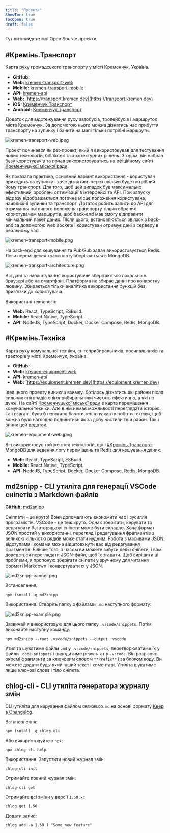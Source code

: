 ```yaml
---
title: "Проекти"
ShowToc: true
TocOpen: true
draft: false
---
```


Тут ви знайдете мої Open Source проекти.

## \#Кремінь.Транспорт

Карта руху громадського транспорту у місті Кременчук, Україна.

- **GitHub:**
 - **Web:** [kremen-transport-web](https://github.com/husky-dev/kremen-transport-web)
 - **Mobile:** [kremen-transport-mobile](https://github.com/husky-dev/kremen-transport-mobile)
 - **API:** [kremen-api](https://github.com/husky-dev/kremen-api)
- **Web:** [https://transport.kremen.dev](https://transport.kremen.dev)
- **iOS:** [Кременчук Транспорт](https://apps.apple.com/ua/app/kremenchuk-public-transport/id1600469756)
- **Android:** [Кременчук Транспорт](https://play.google.com/store/apps/details?id=com.krementransport)

Додаток для відстежування руху автобусів, тролейбусів і маршруток міста Кременчук. За допомогою нього можна дізнатись час прибуття транспорту на зупинку і бачити на мапі тільки потрібні маршрути.

![kremen-transport-web.jpeg](assets/kremen-transport-web-1148.jpg)

Проект починався як pet-проект, який я використовував для тестування нових технологій, бібліотек та архітектурних рішень. Згодом, він набрав базу користувачів та почав використовуватись на офіційному сайті [Кременчуцької міської ради](https://kremen.gov.ua/).

Як показала практика, основний варіант використання - користувач приходить на зупинку і хоче дізнатись через скільки буде потрібний йому транспорт. Для того, щоб цей випадок був максимально ефективний, зроблені оптимізації в інтерфейсі та API. При запуску відразу відображається поточне місце положення користувача, найближчі зупинки та транспорт. Дотаток робить запити до API для отримання поточного положеня транспорту тільки обраних користувачем маршрутів, щоб back-end мав змогу відправити мінімальний пакет даних. Після цього, встановлюється зв’язок з back-end за допомогою web sockets і користувач отримує дані з серверу в реальному часі.

![kremen-transport-mobile.png](assets/kremen-transport-mobile-0e80.png)

На back-end для кешування та Pub/Sub задач використовується Redis. Логи переміщення транспорту зберігаються в MongoDB.

![kremen-transport-architecture.png](assets/kremen-transport-architecture-94b9.png)

Всі дані та налаштування користувачів зберігаються локально в браузері або на смартфоні. Платформа не збирає данні про конкретну людину. Збирається тільки аналітика використання функцій без прив’язки до користувача.

Використані технології:

- **Web:** React, TypeScript, ESBuild.
- **Mobile:** React Native, TypeScript.
- **API:** NodeJS, TypeScript, Docker, Docker Compose, Redis, MongoDB.

## \#Кремінь.Техніка

Карта руху комунальної техніки, снігоприбиральників, посипальників та тракторів у місті Кременчук, Україна.

- **GitHub:**
 - **Web:** [kremen-equipment-web](https://github.com/husky-dev/kremen-equipment-web)
 - **API:** [kremen-api](https://github.com/husky-dev/kremen-api)
- **Web:** [https://equipment.kremen.dev](https://equipment.kremen.dev)

Ідея цього проекту виникла взимку. Хотілось дізнатись які райони після сильних снігопадів снігоприбиральники чистять ефективно, а які не дуже. На сайті [Кременчуцької міської ради](https://kremen.gov.ua/) є карта переміщення комунальної техніки. Але в ній немає можливості переглядати історію. Та і взагалі, було б непогано бачити теплову карту роботи техніки, щоб можна було наглядно подивитись як за добу чистили твій район. Так і виник цей додаток.

![kremen-equipment-web.jpeg](assets/kremen-equipment-web-23f4.jpg)

Він використовує той же стек технологій, що і [\#Кремінь.Транспорт](#%D0%BA%D1%80%D0%B5%D0%BC%D1%96%D0%BD%D1%8C%D1%82%D1%80%D0%B0%D0%BD%D1%81%D0%BF%D0%BE%D1%80%D1%82): MongoDB для ведення логу переміщень та Redis для кешування даних.

- **Web:** React, TypeScript, ESBuild.
- **Mobile:** React Native, TypeScript.
- **API:** NodeJS, TypeScript, Docker, Docker Compose, Redis, MongoDB.

## md2snipp - CLI утиліта для генерації VSCode сніпетів з Markdown файлів

**GitHub:** [md2snipp](https://github.com/husky-dev/md2snipp)

Сніппети - це круто! Вони допомагають економити час і зусилля програмістів. VSCode - це теж круто. Однак зберігати, керувати та редагувати багаторядкові сніпети може бути складно. Хоча формат JSON простий у використанні, перегляд і редагування фрагментів з великою кількістю рядків може стати нудним. Робота з масивами JSON, відступами і комами може відштовхнути вас від редагування фрагментів. Більше того, з часом ви можете забути деякі сніпети, і вам доведеться переглядати JSON-файл, щоб їх згадати. Щоб вирішити ці проблеми, я пропоную зберігати сніпети у зручному для читання форматі Markdown і конвертувати їх у JSON.

![md2snipp-banner.png](assets/md2snipp-banner-a671.png)

Встановлення:

```other
npm isntall -g md2snipp
```

Використання. Створіть папку з файлами `.md` наступного формату:

![md2snipp-example.png](assets/md2snipp-example-cb14.png)

Зазвичай я використовую для цього папку `.vscode/snippets`. Потім виконайте наступну команду:

```other
npx md2snipp --root .vscode/snippets --output .vscode
```

Утиліта шукатиме файли `.md` у `.vscode/snippets`, перетворюватиме їх у файли `.code-snippets` і виводитиме результат у `.vscode`. Він розрізняє окремі фрагменти за ключовим словом `**Prefix**` і за блоком коду. Ви можете додати будь-який інший текст і коментарі. Утиліта шукатиме лише ключові слова і тіло сніпета.

## chlog-cli - CLI утиліта генератора журналу змін

CLI-утиліта для керування файлом `CHANGELOG.md` на основі формату [Keep a Changelog](https://keepachangelog.com/en/1.0.0/).

Встановлення:

```other
npm isntall -g chlog-cli
```

Або використовуйте з `npx`:

```other
npx chlog-cli help
```

Використання. Запустити новий журнал змін:

```other
chlog-cli init
```

Отримайте повний журнал змін:

```other
chlog-cli get
```

Отримайте всі зміни у версії `1.50.x`:

```other
chlog get 1.50
```

Додати запис:

```other
chlog add -a 1.50.1 "Some new feature"
```
